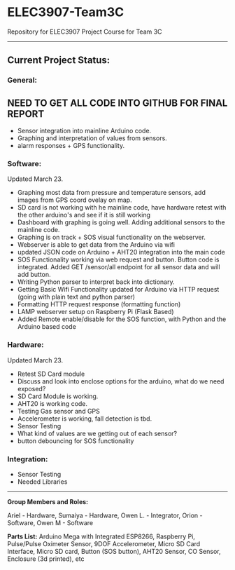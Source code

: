 # ELEC3907-Team3C
Repository for ELEC3907 Project Course for Team 3C

--- 
## Current Project Status:

### General: 
## NEED TO GET ALL CODE INTO GITHUB FOR FINAL REPORT
- Sensor integration into mainline Arduino code.
- Graphing and interpretation of values from sensors.
- alarm responses + GPS functionality.

### Software: 
Updated March 23.
- Graphing most data from pressure and temperature sensors, add images from GPS coord ovelay on map.
- SD card is not working with he mainline code, have hardware retest with the other arduino's and see if it is still working
- Dashboard with graphing is going well. Adding additional sensors to the mainline code.
- Graphing is on track + SOS visual functionality on the webserver.
- Webserver is able to get data from the Arduino via wifi
- updated JSON code on Arduino + AHT20 integration into the main code
- SOS Functionality working via web request and button. Button code is integrated. Added GET /sensor/all endpoint for all sensor data and will add button.
- Writing Python parser to interpret back into dictionary.
- Getting Basic Wifi Functionality updated for Arduino via HTTP request (going with plain text and python parser)
- Formatting HTTP request response (formatting function)
- LAMP webserver setup on Raspberry Pi (Flask Based)
- Added Remote enable/disable for the SOS function, with Python and the Arduino based code

### Hardware:
Updated March 23.
- Retest SD Card module
- Discuss and look into enclose options for the arduino, what do we need exposed?
- SD Card Module is working.
- AHT20 is working code. 
- Testing Gas sensor and GPS
- Accelerometer is working, fall detection is tbd.
- Sensor Testing
- What kind of values are we getting out of each sensor?
- button debouncing for SOS functionality

### Integration:
- Sensor Testing
- Needed Libraries

---

**Group Members and Roles:**

Ariel - Hardware, 
Sumaiya - Hardware, 
Owen L. - Integrator, 
Orion - Software, 
Owen M - Software


**Parts List:**
Arduino Mega with Integrated ESP8266, 
Raspberry Pi,
Pulse/Pulse Oximeter Sensor, 
9DOF Accelerometer,
Micro SD Card Interface,
Micro SD card,
Button (SOS button), 
AHT20 Sensor,
CO Sensor,
Enclosure (3d printed),
etc

